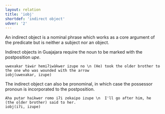 ```yaml
---
layout: relation
title: 'iobj'
shortdef: 'indirect object'
udver: '2'
---
```


An indirect object is a nominal phrase which works as a core argument of the predicate but is neither a subject nor an object.

Indirect objects in Guajajara require the noun to be marked with the postposition _upe_.

~~~ sdparse
uwexakar tɨwɨr hemiʔiwàkwer izupe no \n (He) took the older brother to the one who was wounded with the arrow
iobj(uwexakar, izupe)
~~~

The indirect object can also be pronominal, in which case the possessor pronoun is incorporated to the postposition.

~~~ sdparse
Aha putar haikwer romo iʔi zekaipo izupe \n  I'll go after him, he (the older brother) said to her.
iobj(iʔi, izupe)
~~~


<!-- Interlanguage links updated St lis 3 20:58:34 CET 2021 -->
